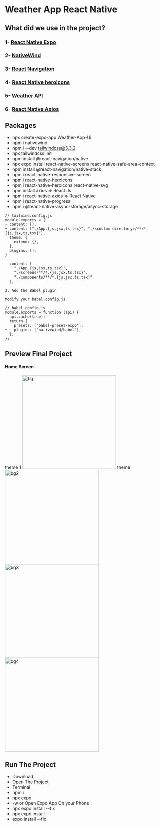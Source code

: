 # Weather App React Native


## What did we use in the project?
### 1- [React Native Expo](https://reactnative.dev/)
### 2- [NativeWind](https://www.nativewind.dev/)
### 3- [React Navigation](https://reactnavigation.org/)
### 4- [React Native heroicons](https://www.npmjs.com/package/react-native-heroicons)
### 5- [Weather API](https://www.weatherapi.com/)
### 6- [React Native Axios](https://www.npmjs.com/package/react-native-axios)

## Packages
- npx create-expo-app Weather-App-Ui
- npm i nativewind
- npm i --dev tailwindcss@3.3.2
- npx tailwindcss init
- npm install @react-navigation/native
- npx expo install react-native-screens react-native-safe-area-context
- npm install @react-navigation/native-stack
- npm i react-native-responsive-screen
- npm i react-native-heroicons
- npm i react-native-heroicons react-native-svg
- npm install axios => React Js
- npm i react-native-axios => React Native
- npm i react-native-progress
- npm i @react-native-async-storage/async-storage
```
// tailwind.config.js
module.exports = {
- content: [],
+ content: ["./App.{js,jsx,ts,tsx}", "./<custom directory>/**/*.{js,jsx,ts,tsx}"],
  theme: {
    extend: {},
  },
  plugins: [],
}

  content: [
    "./App.{js,jsx,ts,tsx}", 
    "./screens/**/*.{js,jsx,ts,tsx}",
    "./components/**/*.{js,jsx,ts,tsx}"
  ],

3. Add the Babel plugin

Modify your babel.config.js

// babel.config.js
module.exports = function (api) {
  api.cache(true);
  return {
    presets: ["babel-preset-expo"],
+   plugins: ["nativewind/babel"],
  };
};
```
## Preview Final Project

#### Home Screen

theme 1 <img src="./preview/bg.jpg" style="width:300px;" alt="bg" /> theme <img src="./preview/bg2.jpg" style="width:300px;" alt="bg2" />
<img src="./preview/bg3.jpg" style="width:300px;" alt="bg3" /> <img src="./preview/bg4.jpg" style="width:300px;" alt="bg4" />


## Run The Project
- Download
- Open The Project
- Terminal
- npm i
- npx expo
- -w or Open Expo App On your Phone
- npx expo install --fix
- npx expo install
- expo install --fix
